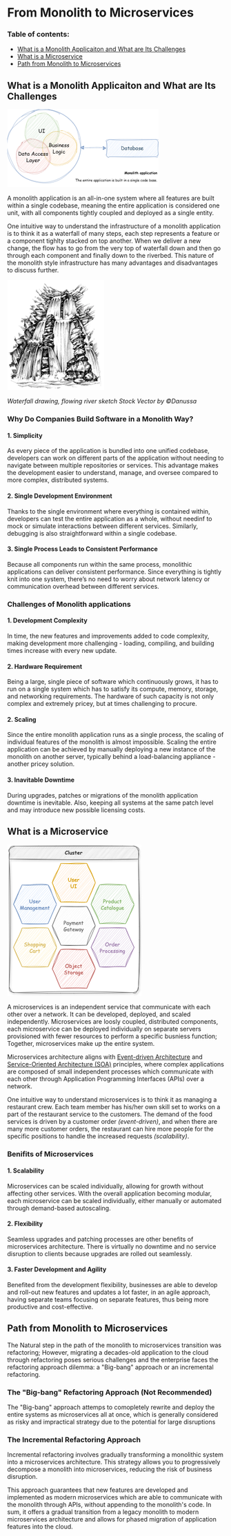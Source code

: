 # From Monolith to Microservices

### Table of contents:
- [What is a Monolith Applicaiton and What are Its Challenges](#what-is-a-monolith-applicaiton-and-what-are-its-challenges)
- [What is a Microservice](#what-is-a-microservice)
- [Path from Monolith to Microservices](#path-from-monolith-to-microservices)

## What is a Monolith Applicaiton and What are Its Challenges

<img src="/assets/images/monolith.drawio.png" />

A monolith application is an all-in-one system where all features are built within a single codebase, meaning the entire application is considered one unit, with all components tightly coupled and deployed as a single entity.

One intuitive way to understand the infrastructure of a monolith application is to think it as a waterfall of many steps, each step represents a feature or a component tighlty stacked on top another. When we deliver a new change, the flow has to go from the very top of waterfall down and then go through each component and finally down to the riverbed. This nature of the monolith style infrastructure has many advantages and disadvantages to discuss further.

<img src="/assets/images/waterfall-by-Danussa.jpg" width="auto" height="256" >

*Waterfall drawing, flowing river sketch Stock Vector by ©Danussa*

### Why Do Companies Build Software in a Monolith Way?

#### 1. Simplicity

As every piece of the application is bundled into one unified codebase, developers can work on different parts of the application without needing to navigate between multiple repositories or services. This advantage makes the development easier to understand, manage, and oversee compared to more complex, distributed systems.

#### 2. Single Development Environment

Thanks to the single environment where everything is contained within, developers can test the entire application as a whole, without needinf to mock or simulate interactions between different services. Similarly, debugging is also straightforward within a single codebase.

#### 3. Single Process Leads to Consistent Performance

Because all components run within the same process, monolithic applications can deliver consistent performance. Since everything is tightly knit into one system, there’s no need to worry about network latency or communication overhead between different services.

### Challenges of Monolith applications

#### 1. Development Complexity

In time, the new features and improvements added to code complexity, making development more challenging - loading, compiling, and building times increase with every new update.

#### 2. Hardware Requirement

Being a large, single piece of software which continuously grows, it has to run on a single system which has to satisfy its compute, memory, storage, and networking requirements. The hardware of such capacity is not only complex and extremely pricey, but at times challenging to procure.

#### 2. Scaling

Since the entire monolith application runs as a single process, the scaling of individual features of the monolith is almost impossible. Scaling the entire application can be achieved by manually deploying a new instance of the monolith on another server, typically behind a load-balancing appliance - another pricey solution.

#### 3. Inavitable Downtime

During upgrades, patches or migrations of the monolith application downtime is inevitable. Also, keeping all systems at the same patch level and may introduce new possible licensing costs.

## What is a Microservice

<img src="/assets/images/microservices.drawio.png" />

A microservices is an independent service that communicate with each other over a network. It can be developed, deployed, and scaled independently. Microservices are loosly coupled, distributed components, each microservice can be deployed individually on separate servers provisioned with fewer resources to perform a specific busniess function; Together, microservices make up the entire system.

Microservices architecture aligns with [Event-driven Architecture](https://learn.microsoft.com/en-us/azure/architecture/guide/architecture-styles/event-driven) and [Service-Oriented Architecture (SOA)](https://www.ibm.com/think/topics/soa) principles, where complex applications are composed of small independent processes which communicate with each other through Application Programming Interfaces (APIs) over a network.

One intuitive way to understand microservices is to think it as managing a restaurant crew. Each team member has his/her own skill set to works on a part of the restaurant service to the customers. The demand of the food services is driven by a customer order *(event-driven)*, and when there are many more customer orders, the restaurant can hire more people for the specific positions to handle the increased requests *(scalability)*.

### Benifits of Microservices

#### 1. Scalability

Microservices can be scaled individually, allowing for growth without affecting other services. With the overall application becoming modular, each microservice can be scaled individually, either manually or automated through demand-based autoscaling.

#### 2. Flexibility

Seamless upgrades and patching processes are other benefits of microservices architecture. There is virtually no downtime and no service disruption to clients because upgrades are rolled out seamlessly.

#### 3. Faster Development and Agility

Benefited from the development flexibility, businesses are able to develop and roll-out new features and updates a lot faster, in an agile approach, having separate teams focusing on separate features, thus being more productive and cost-effective.

## Path from Monolith to Microservices

The Natural step in the path of the monolith to microservices transition was refactoring; However, migrating a decades-old application to the cloud through refactoring poses serious challenges and the enterprise faces the refactoring approach dilemma: a "Big-bang" approach or an incremental refactoring.

### The "Big-bang" Refactoring Approach (Not Recommended)

The "Big-bang" approach attemps to comopletely rewrite and deploy the entire systems as microservices all at once, which is generally considered as risky and impractical strategy due to the potential for large disruptions

### The Incremental Refactoring Approach

Incremental refactoring involves gradually transforming a monolithic system into a microservices architecture. This strategy allows you to progressively decompose a monolith into microservices, reducing the risk of business disruption.

This approach guarantees that new features are developed and implemented as modern microservices which are able to communicate with the monolith through APIs, without appending to the monolith's code. In sum, it offers a gradual transition from a legacy monolith to modern microservices architecture and allows for phased migration of application features into the cloud.
